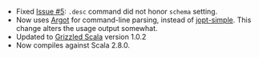 * Fixed [Issue #5][issue-5]: `.desc` command did not honor `schema` setting.
* Now uses [Argot][] for command-line parsing, instead of [jopt-simple][].
  This change alters the usage output somewhat.
* Updated to [Grizzled Scala][] version 1.0.2
* Now compiles against Scala 2.8.0.

[Argot]: http://bmc.github.com/argot/
[jopt-simple]: http://jopt-simple.sourceforge.net/
[issue-5]: http://github.com/bmc/sqlshell/issues#issue/5
[SBT]: http://code.google.com/p/simple-build-tool
[Grizzled Scala]: http://bmc.github.com/grizzled-scala/
